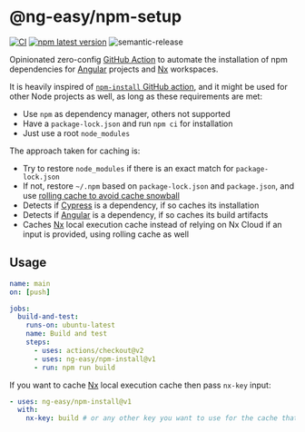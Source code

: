 # @ng-easy/npm-setup

[![CI](https://github.com/ng-easy/platform/actions/workflows/ci.yml/badge.svg)](https://github.com/ng-easy/npm-setup/actions/workflows/ci.yml) [![npm latest version](https://img.shields.io/npm/v/@ng-easy/npm-setup/latest.svg)](https://www.npmjs.com/package/@ng-easy/npm-setup) ![semantic-release](https://img.shields.io/badge/%20%20%F0%9F%93%A6%F0%9F%9A%80-semantic--release-e10079.svg)

Opinionated zero-config [GitHub Action](https://github.com/marketplace/actions/npm-setup) to automate the installation of npm dependencies for [Angular](https://angular.io/) projects and [Nx](https://nx.dev/) workspaces.

It is heavily inspired of [`npm-install` GitHub action](https://github.com/bahmutov/npm-install), and it might be used for other Node projects as well, as long as these requirements are met:

- Use `npm` as dependency manager, others not supported
- Have a `package-lock.json` and run `npm ci` for installation
- Just use a root `node_modules`

The approach taken for caching is:

- Try to restore `node_modules` if there is an exact match for `package-lock.json`
- If not, restore `~/.npm` based on `package-lock.json` and `package.json`, and use [rolling cache to avoid cache snowball](https://glebbahmutov.com/blog/do-not-let-npm-cache-snowball/)
- Detects if [Cypress](https://www.cypress.io/) is a dependency, if so caches its installation
- Detects if [Angular](https://angular.io/) is a dependency, if so caches its build artifacts
- Caches [Nx](https://nx.dev/) local execution cache instead of relying on Nx Cloud if an input is provided, using rolling cache as well

## Usage

```yml
name: main
on: [push]

jobs:
  build-and-test:
    runs-on: ubuntu-latest
    name: Build and test
    steps:
      - uses: actions/checkout@v2
      - uses: ng-easy/npm-install@v1
      - run: npm run build
```

If you want to cache [Nx](https://nx.dev/) local execution cache then pass `nx-key` input:

```yml
- uses: ng-easy/npm-install@v1
  with:
    nx-key: build # or any other key you want to use for the cache that uniquely identifies the job in the workflow
```
